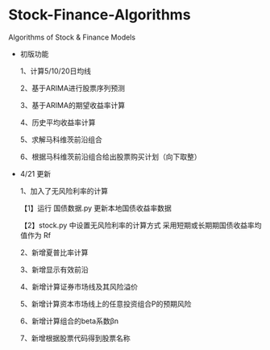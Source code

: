 # Stock-Finance-Algorithms
Algorithms of Stock &amp; Finance Models

* 初版功能

  1、计算5/10/20日均线

  2、基于ARIMA进行股票序列预测

  3、基于ARIMA的期望收益率计算

  4、历史平均收益率计算

  5、求解马科维茨前沿组合

  6、根据马科维茨前沿组合给出股票购买计划（向下取整）

* 4/21 更新

  1、加入了无风险利率的计算

  【1】运行 国债数据.py 更新本地国债收益率数据

  【2】stock.py 中设置无风险利率的计算方式 采用短期或长期期国债收益率均值作为 Rf

  2、新增夏普比率计算
  
  3、新增显示有效前沿
  
  4、新增计算证券市场线及其风险溢价
  
  5、新增计算资本市场线上的任意投资组合P的预期风险 
  
  6、新增计算组合的beta系数βn
  
  7、新增根据股票代码得到股票名称